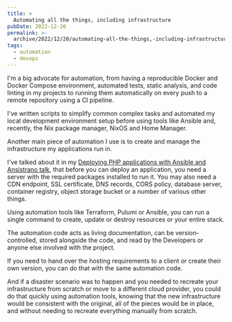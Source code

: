 ```yaml
---
title: >
  Automating all the things, including infrastructure
pubDate: 2022-12-20
permalink: >-
  archive/2022/12/20/automating-all-the-things,-including-infrastructure
tags:
  - automation
  - devops
---
```


I'm a big advocate for automation, from having a reproducible Docker and Docker Compose environment, automated tests, static analysis, and code linting in my projects to running them automatically on every push to a remote repository using a CI pipeline.

I've written scripts to simplify common complex tasks and automated my local development environment setup before using tools like Ansible and, recently, the Nix package manager, NixOS and Home Manager.

Another main piece of automation I use is to create and manage the infrastructure my applications run in.

I've talked about it in my [Deploying PHP applications with Ansible and Ansistrano talk](https://www.oliverdavies.uk/talks/deploying-php-ansible-ansistrano), that before you can deploy an application, you need a server with the required packages installed to run it. You may also need a CDN endpoint, SSL certificate, DNS records, CORS policy, database server, container registry, object storage bucket or a number of various other things.

Using automation tools like Terraform, Pulumi or Ansible, you can run a single command to create, update or destroy resources or your entire stack.

The automation code acts as living documentation, can be version-controlled, stored alongside the code, and read by the Developers or anyone else involved with the project.

If you need to hand over the hosting requirements to a client or create their own version, you can do that with the same automation code.

And if a disaster scenario was to happen and you needed to recreate your infrastructure from scratch or move to a different cloud provider, you could do that quickly using automation tools, knowing that the new infrastructure would be consistent with the original, all of the pieces would be in place, and without needing to recreate everything manually from scratch.
